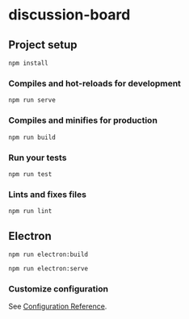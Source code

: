 # discussion-board

## Project setup
```
npm install
```

### Compiles and hot-reloads for development
```
npm run serve
```

### Compiles and minifies for production
```
npm run build
```

### Run your tests
```
npm run test
```

### Lints and fixes files
```
npm run lint
```

## Electron
```
npm run electron:build
```

```
npm run electron:serve
```

### Customize configuration
See [Configuration Reference](https://cli.vuejs.org/config/).
